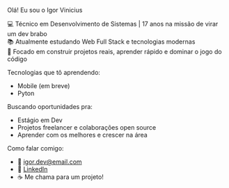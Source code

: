  Olá! Eu sou o Igor Vinicius

💻 Técnico em Desenvolvimento de Sistemas | 17 anos na missão de virar um dev brabo  
📚 Atualmente estudando Web Full Stack e tecnologias modernas  
🚀 Focado em construir projetos reais, aprender rápido e dominar o jogo do código  

Tecnologias que tô aprendendo:
- Mobile (em breve)
- Pyton

Buscando oportunidades pra:
- Estágio em Dev
- Projetos freelancer e colaborações open source
- Aprender com os melhores e crescer na área 

Como falar comigo:
- 📧 igor.dev@email.com
- 💼 [LinkedIn](https://www.linkedin.com/in/SEU-USUÁRIO-AQUI)
- ☕ Me chama para um projeto!
